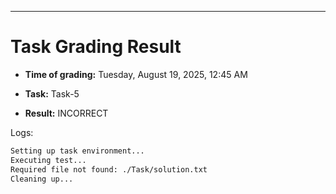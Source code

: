 
---
# Task Grading Result

- **Time of grading:** Tuesday, August 19, 2025, 12:45 AM

- **Task:** Task-5

- **Result:** INCORRECT


Logs:
```bash
Setting up task environment...
Executing test...
Required file not found: ./Task/solution.txt
Cleaning up...
```
